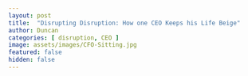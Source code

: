```yaml
---
layout: post
title:  "Disrupting Disruption: How one CEO Keeps his Life Beige"
author: Duncan
categories: [ disruption, CEO ]
image: assets/images/CFO-Sitting.jpg
featured: false
hidden: false
---
```

